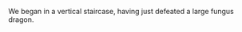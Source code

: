 <!-- TITLE: 2018-10-08 -->
<!-- SUBTITLE: The session of 2018-10-08 Earth, 3789-08-?? Ulpha -->

We began in a vertical staircase, having just defeated a large fungus dragon.